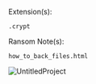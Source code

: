 Extension(s): 
```
.crypt
```
Ransom Note(s): 
```
how_to_back_files.html
```
![UntitledProject](https://github.com/user-attachments/assets/6ecc2d7a-3771-4d05-9e57-9d95db3d5679)
